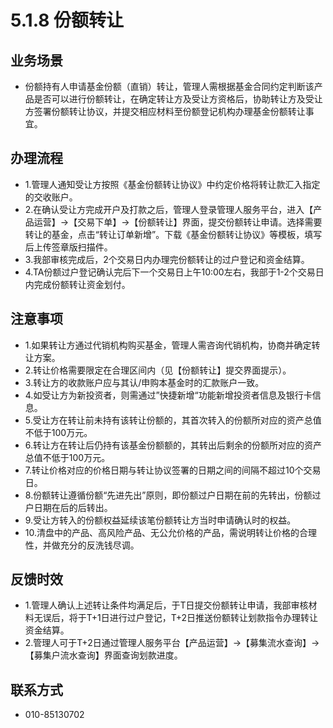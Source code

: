 # 5.1.8 份额转让
## <i class="hicon lb1"></i>业务场景
- 份额持有人申请基金份额（直销）转让，管理人需根据基金合同约定判断该产品是否可以进行份额转让，在确定转让方及受让方资格后，协助转让方及受让方签署份额转让协议，并提交相应材料至份额登记机构办理基金份额转让事宜。

## <i class="hicon lb2"></i>办理流程
- 1.管理人通知受让方按照《基金份额转让协议》中约定价格将转让款汇入指定的交收账户。
- 2.在确认受让方完成开户及打款之后，管理人登录管理人服务平台，进入【产品运营】->【交易下单】->【份额转让】界面，提交份额转让申请。选择需要转让的基金，点击“转让订单新增”。下载《基金份额转让协议》等模板，填写后上传签章版扫描件。
- 3.我部审核完成后，2个交易日内办理完份额转让的过户登记和资金结算。
- 4.TA份额过户登记确认完后下一个交易日上午10:00左右，我部于1-2个交易日内完成份额转让资金划付。

## <i class="hicon lb3"></i>注意事项
- 1.如果转让方通过代销机构购买基金，管理人需咨询代销机构，协商并确定转让方案。
- 2.转让价格需要限定在合理区间内（见【份额转让】提交界面提示）。
- 3.转让方的收款账户应与其认/申购本基金时的汇款账户一致。
- 4.如受让方为新投资者，则需通过”快捷新增“功能新增投资者信息及银行卡信息。
- 5.受让方在转让前未持有该转让份额的，其首次转入的份额所对应的资产总值不低于100万元。
- 6.转让方在转让后仍持有该基金份额额的，其转出后剩余的份额所对应的资产总值不低于100万元。
- 7.转让价格对应的价格日期与转让协议签署的日期之间的间隔不超过10个交易日。
- 8.份额转让遵循份额“先进先出”原则，即份额过户日期在前的先转出，份额过户日期在后的后转出。
- 9.受让方转入的份额权益延续该笔份额转让方当时申请确认时的权益。
- 10.清盘中的产品、高风险产品、无公允价格的产品，需说明转让价格的合理性，并做充分的反洗钱尽调。

## <i class="hicon lb4"></i>反馈时效
- 1.管理人确认上述转让条件均满足后，于T日提交份额转让申请，我部审核材料无误后，将于T+1日进行过户登记，T+2日推送份额转让划款指令办理转让资金结算。
- 2.管理人可于T+2日通过管理人服务平台【产品运营】->【募集流水查询】->【募集户流水查询】界面查询划款进度。

## <i class="hicon lb5"></i>联系方式
- 010-85130702

